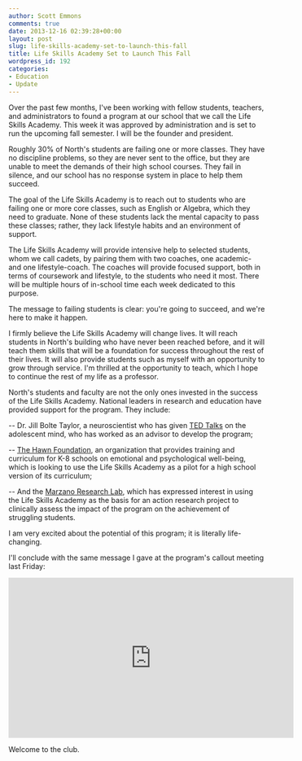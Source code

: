 ```yaml
---
author: Scott Emmons
comments: true
date: 2013-12-16 02:39:28+00:00
layout: post
slug: life-skills-academy-set-to-launch-this-fall
title: Life Skills Academy Set to Launch This Fall
wordpress_id: 192
categories:
- Education
- Update
---
```


Over the past few months, I've been working with fellow students, teachers, and administrators to found a program at our school that we call the Life Skills Academy. This week it was approved by administration and is set to run the upcoming fall semester. I will be the founder and president.

Roughly 30% of North's students are failing one or more classes. They have no discipline problems, so they are never sent to the office, but they are unable to meet the demands of their high school courses. They fail in silence, and our school has no response system in place to help them succeed.

The goal of the Life Skills Academy is to reach out to students who are failing one or more core classes, such as English or Algebra, which they need to graduate. None of these students lack the mental capacity to pass these classes; rather, they lack lifestyle habits and an environment of support.

The Life Skills Academy will provide intensive help to selected students, whom we call cadets, by pairing them with two coaches, one academic- and one lifestyle-coach.  The coaches will provide focused support, both in terms of coursework and lifestyle, to the students who need it most. There will be multiple hours of in-school time each week dedicated to this purpose.

The message to failing students is clear: you're going to succeed, and we're here to make it happen.

I firmly believe the Life Skills Academy will change lives. It will reach students in North's building who have never been reached before, and it will teach them skills that will be a foundation for success throughout the rest of their lives. It will also provide students such as myself with an opportunity to grow through service. I'm thrilled at the opportunity to teach, which I hope to continue the rest of my life as a professor.

North's students and faculty are not the only ones invested in the success of the Life Skills Academy. National leaders in research and education have provided support for the program. They include:

-- Dr. Jill Bolte Taylor, a neuroscientist who has given [TED Talks](http://www.youtube.com/watch?v=PzT_SBl31-s) on the adolescent mind, who has worked as an advisor to develop the program;

-- [The Hawn Foundation](http://thehawnfoundation.org/mindup/mindup-curriculum/), an organization that provides training and curriculum for K-8 schools on emotional and psychological well-being, which is looking to use the Life Skills Academy as a pilot for a high school version of its curriculum;

-- And the [Marzano Research Lab](http://www.marzanoresearch.com/), which has expressed interest in using the Life Skills Academy as the basis for an action research project to clinically assess the impact of the program on the achievement of struggling students.

I am very excited about the potential of this program; it is literally life-changing.

I'll conclude with the same message I gave at the program's callout meeting last Friday:

<iframe width="560" height="315" src="https://www.youtube.com/embed/yrhXikXZ6Qw" frameborder="0" allowfullscreen></iframe>

Welcome to the club.
